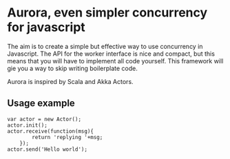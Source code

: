 Aurora, even simpler concurrency for javascript
===============================================

The aim is to create a simple but effective way to use concurrency in Javascript. The API for the worker interface is nice and compact, but this means that you will have to implement all code yourself. This framework will gie you a way to skip writing boilerplate code.

Aurora is inspired by Scala and Akka Actors. 

Usage example
-------------

```
var actor = new Actor();
actor.init();
actor.receive(function(msg){
		return 'replying '+msg;
	});
actor.send('Hello world');
```
